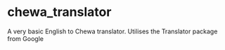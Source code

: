 # chewa_translator

A very basic English to Chewa translator. Utilises the Translator package from Google
